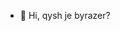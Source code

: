- 👋 Hi, qysh je byrazer?
<!---
Biorn125/Biorn125 is a ✨ special ✨ repository because its `README.md` (this file) appears on your GitHub profile.
You can click the Preview link to take a look at your changes.
--->
